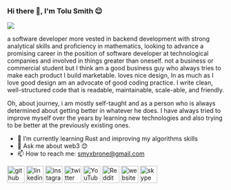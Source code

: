 ### Hi there 👋, I'm Tolu Smith 😌
![](https://res.cloudinary.com/xenerr/image/upload/v1647439605/template_aomqwl.png)

a software developer more vested in backend development with strong analytical skills and proficiency in mathematics, looking to advance a promising career in the position of software developer at technological companies and involved
in things greater than oneself. not a business or commercial student but I think am a good business guy who always tries to make each product I build marketable.  loves nice design, In as much as I love good design am an advocate of good coding practice. I write clean, well-structured code that is readable, maintainable, scale-able, and friendly.

Oh, about journey, i am mostly self-taught and as a person who is always determined about getting better in whatever he does. I have always tried to improve myself over the years by learning new technologies and also trying to be better at the previously existing ones.
 
- 🌱 I’m currently learning Rust and improving my algorithms skills
- 💬 Ask me about web3 😊
- 📫 How to reach me: smyxbrone@gmail.com 

[<img src='https://cdn.jsdelivr.net/npm/simple-icons@3.0.1/icons/github.svg' alt='github' height='40'>](https://github.com/github.com/bhnybrohn)  [<img src='https://cdn.jsdelivr.net/npm/simple-icons@3.0.1/icons/linkedin.svg' alt='linkedin' height='40'>](https://www.linkedin.com/in/https://www.linkedin.com/in/tolu-smith-3b1a4ab1//)  [<img src='https://cdn.jsdelivr.net/npm/simple-icons@3.0.1/icons/instagram.svg' alt='instagram' height='40'>](https://www.instagram.com/instagram.com/bhnybrohn/)  [<img src='https://cdn.jsdelivr.net/npm/simple-icons@3.0.1/icons/twitter.svg' alt='twitter' height='40'>](https://twitter.com/twiiter.com/bhnybrohn)  [<img src='https://cdn.jsdelivr.net/npm/simple-icons@3.0.1/icons/youtube.svg' alt='YouTube' height='40'>](https://www.youtube.com/channel/https://www.youtube.com/channel/UCcqioxo6QT8cFQ9-rq0EUUA)  [<img src='https://cdn.jsdelivr.net/npm/simple-icons@3.0.1/icons/reddit.svg' alt='Reddit' height='40'>](https://www.reddit.com/user/reddit.com/_alphashadow)  [<img src='https://cdn.jsdelivr.net/npm/simple-icons@3.0.1/icons/icloud.svg' alt='website' height='40'>](https://www.notion.so/Resume-ad85ec177f02441bbc557526b11abf23)  [<img src='https://cdn.jsdelivr.net/npm/simple-icons@3.0.1/icons/skype.svg' alt='skype' height='40'>](https://join.skype.com/invite/f0gZxzea0uHJ)  

<!-- <a href='https://stars.github.com/'><img src='https://raw.githubusercontent.com/acervenky/animated-github-badges/master/assets/starbadge.gif' width='35' height='35'></a> 

[![trophy](https://github-profile-trophy.vercel.app/?username=github.com/bhnybrohn)](https://github.com/ryo-ma/github-profile-trophy)

[![Top Langs](https://github-readme-stats.vercel.app/api/top-langs/?username=github.com/bhnybrohn)](https://github.com/anuraghazra/github-readme-stats)

![GitHub stats](https://github-readme-stats.vercel.app/api?username=github.com/bhnybrohn&show_icons=true)  

![GitHub Activity Graph](https://activity-graph.herokuapp.com/graph?username=github.com/bhnybrohn)  

![GitHub metrics](https://metrics.lecoq.io/github.com/bhnybrohn)  

![GitHub streak stats](https://github-readme-streak-stats.herokuapp.com/?user=github.com/bhnybrohn)  

![Profile views](https://gpvc.arturio.dev/github.com/bhnybrohn)   -->

